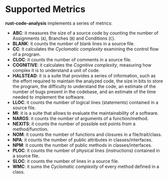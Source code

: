 # Supported Metrics

**rust-code-analysis** implements a series of metrics:

- **ABC**: it measures the size of a source code by counting the number of
Assignments (`A`), Branches (`B`) and Conditions (`C`).
- **BLANK**: it counts the number of blank lines in a source file.
- **CC**: it calculates the _Cyclomatic complexity_ examining the
  control flow of a program.
- **CLOC**: it counts the number of comments in a source file.
- **COGNITIVE**: it calculates the _Cognitive complexity_, measuring how complex
it is to understand a unit of code.
- **HALSTEAD**: it is a suite that provides a series of information, such as the
  effort required to maintain the analyzed code, the size in bits to store the
  program, the difficulty to understand the code, an estimate of the number of
  bugs present in the codebase, and an estimate of the time needed to
  implement the software.
- **LLOC**: it counts the number of logical lines (statements) contained in a
source file.
- **MI**: it is a suite that allows to evaluate the maintainability of a software.
- **NARGS**: it counts the number of arguments of a function/method.
- **NEXITS**: it counts the number of possible exit points from a method/function.
- **NOM**: it counts the number of functions and closures in a file/trait/class.
- **NPA**: it counts the number of public attributes in classes/interfaces.
- **NPM**: it counts the number of public methods in classes/interfaces.
- **PLOC**: it counts the number of physical lines (instructions) contained in
a source file.
- **SLOC**: it counts the number of lines in a source file.
- **WMC**: it sums the _Cyclomatic complexity_ of every method defined in a class.
